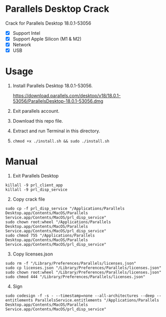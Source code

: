 # Parallels Desktop Crack

Crack for Parallels Desktop 18.0.1-53056

- [x] Support Intel
- [x] Support Apple Silicon (M1 & M2)
- [x] Network
- [x] USB

# Usage

1. Install Parallels Desktop 18.0.1-53056.

    https://download.parallels.com/desktop/v18/18.0.1-53056/ParallelsDesktop-18.0.1-53056.dmg

2. Exit parallels account.

3. Download this repo file.

4. Extract and run Terminal in this directory.

5. `chmod +x ./install.sh && sudo ./install.sh`


# Manual

1. Exit Parallels Desktop

```
killall -9 prl_client_app
killall -9 prl_disp_service
```

2. Copy crack file

```
sudo cp -f prl_disp_service "/Applications/Parallels Desktop.app/Contents/MacOS/Parallels Service.app/Contents/MacOS/prl_disp_service"
sudo chown root:wheel "/Applications/Parallels Desktop.app/Contents/MacOS/Parallels Service.app/Contents/MacOS/prl_disp_service"
sudo chmod 755 "/Applications/Parallels Desktop.app/Contents/MacOS/Parallels Service.app/Contents/MacOS/prl_disp_service"
```

3. Copy licenses.json

```
sudo rm -f "/Library/Preferences/Parallels/licenses.json"
sudo cp licenses.json "/Library/Preferences/Parallels/licenses.json"
sudo chown root:wheel "/Library/Preferences/Parallels/licenses.json"
sudo chmod 444 "/Library/Preferences/Parallels/licenses.json"
```

4. Sign

```
sudo codesign -f -s - --timestamp=none --all-architectures --deep --entitlements ParallelsService.entitlements "/Applications/Parallels Desktop.app/Contents/MacOS/Parallels Service.app/Contents/MacOS/prl_disp_service"
```
